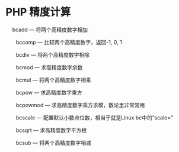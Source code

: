 # PHP 精度计算

　  bcadd — 将两个高精度数字相加

　　bccomp — 比较两个高精度数字，返回-1, 0, 1

　　bcdiv — 将两个高精度数字相除

　　bcmod — 求高精度数字余数

　　bcmul — 将两个高精度数字相乘

　　bcpow — 求高精度数字乘方

　　bcpowmod — 求高精度数字乘方求模，数论里非常常用

　　bcscale — 配置默认小数点位数，相当于就是Linux bc中的”scale=”

　　bcsqrt — 求高精度数字平方根

　　bcsub — 将两个高精度数字相减